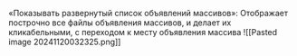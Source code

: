 «Показывать развернутый список объявлений массивов»: Отображает построчно все файлы объявления массивов, и делает их кликабельными, с переходом к месту объявления массива
![[Pasted image 20241120032325.png]]